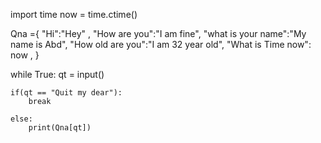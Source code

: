 import time
now = time.ctime()

Qna ={
    "Hi":"Hey" ,
    "How are you":"I am fine",
    "what is your name":"My name is Abd",
    "How old are you":"I am 32 year old",
    "What is Time now": now ,
}

while True:
    qt = input()
    
    if(qt == "Quit my dear"):
        break
        
    else:
        print(Qna[qt])

        
